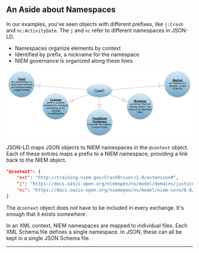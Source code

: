 ## An Aside about Namespaces

In our examples, you've seen objects with different prefixes, like `j:Crash` and `nc:ActivityDate`. The `j` and `nc` refer to different namespaces in JSON-LD.

- Namespaces organize elements by context
- Identified by prefix, a nickname for the namespace
- NIEM governance is organized along these lines

![Namespaces and Case](Mapping_Graphics/Namespace_Case.png)

JSON-LD maps JSON objects to NIEM namespaces in the `@context` object. Each of these entries maps a prefix to a NIEM namespace, providing a link back to the NIEM object. 

```json
"@context": {
	"ext": "http://training.niem.gov/CrashDriver/1.0/extension#",
	"j": "https://docs.oasis-open.org/niemopen/ns/model/domains/justice/6.0/#",
	"nc": "https://docs.oasis-open.org/niemopen/ns/model/niem-core/6.0/#"
}
```

The `@context` object does _not_ have to be included in every exchange. It's enough that it exists _somewhere_.

In an XML context, NIEM namespaces are mapped to individual files. Each XML Schema file defines a single namespace. In JSON, these can all be kept in a single JSON Schema file.
___
